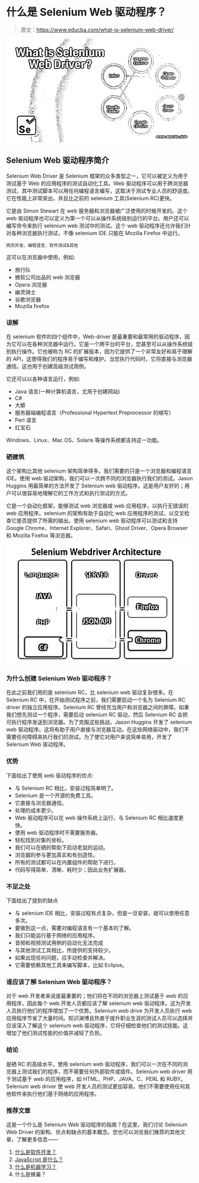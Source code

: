# 什么是 Selenium Web 驱动程序？

> 原文：<https://www.educba.com/what-is-selenium-web-driver/>

![What is Selenium Web Driver?](img/5a9bb8dd057dc92701f50eec06f9ac32.png)



## Selenium Web 驱动程序简介

Selenium Web Driver 是 Selenium 框架的众多类型之一，它可以被定义为用于测试基于 Web 的应用程序的测试自动化工具。Web 驱动程序可以用于跨浏览器测试，其中测试脚本可以用任何编程语言编写，这取决于测试专业人员的舒适度。它在性能上非常突出，并且比之前的 selenium 工具(Selenium RC)更快。

它是由 Simon Stewart 在 web 服务器和浏览器被广泛使用的时候开发的。这个 web 驱动程序也可以定义为第一个可以从操作系统级别运行的平台。用户还可以编写命令来执行 selenium web 测试中的测试。这个 web 驱动程序还允许我们针对各种浏览器执行测试，不像 selenium IDE 只能在 Mozilla Firefox 中运行。

<small>网页开发、编程语言、软件测试&其他</small>

这可以在浏览器中使用，例如:

*   旅行队
*   微软公司出品的 web 浏览器
*   Opera 浏览器
*   幽灵骑士
*   谷歌浏览器
*   Mozilla firefox

### 谅解

在 selenium 软件的四个组件中，Web-driver 是最重要和最常用的驱动程序，因为它可以在各种浏览器中运行。它是一个跨平台的平台，您甚至可以从操作系统级别执行操作。它也被称为 RC 的扩展版本，因为它提供了一个非常友好和易于理解的 API，这使得我们的程序易于编写和维护。当您执行代码时，它将直接与浏览器通信。这也用于创建高级测试用例。

它还可以以各种语言运行，例如:

*   Java 语言(一种计算机语言，尤用于创建网站)
*   C#
*   大蟒
*   服务器端编程语言（Professional Hypertext Preprocessor 的缩写）
*   Perl 语言
*   红宝石

Windows、Linux、Mac OS、Solaris 等操作系统都支持这一功能。

### 硒建筑

这个架构比其他 selenium 架构简单得多。我们需要的只是一个浏览器和编程语言 IDE。使用 web 驱动架构，我们可以一次跨不同的浏览器执行我们的测试。Jason Huggins 用最简单的方法开发了 Selenium web 驱动程序。这是用户友好的；用户可以很容易地理解它的工作方式和执行测试的方式。

它是一个自动化框架，能够测试 web 浏览器或 web 应用程序，以执行无错误的 web 应用程序。selenium 的架构有助于自动化 web 应用程序的测试，以交叉检查它是否提供了所需的输出。使用 selenium web 驱动程序可以测试和支持 Google Chrome、Internet Explorer、Safari、Ghost Driver、Opera Browser 和 Mozilla Firefox 等浏览器。

![Selenium Webdriver Architecture](img/a353077941cd927a8cbbca14e5803d6f.png)



### 为什么创建 Selenium Web 驱动程序？

在此之前我们用的是 selenium RC，比 selenium web 驱动复杂很多。在 Selenium RC 中，在开始测试程序之前，我们需要启动一个名为 Selenium RC driver 的独立应用程序。Selenium RC 曾经充当用户和浏览器之间的屏障。如果我们想先测试一个程序，需要启动 selenium RC 驱动，然后 Selenium RC 会把可执行程序发送到浏览器。为了克服这些挑战，Jason Huggins 开发了 selenium web 驱动程序。这将有助于用户直接与浏览器互动。在这些网络驱动中，我们不需要任何障碍来执行我们的测试。为了使它对用户来说简单易用，开发了 Selenium Web 驱动程序。

### 优势

下面给出了使用 web 驱动程序的优点:

*   与 Selenium RC 相比，安装过程简单明了。
*   Selenium 是一个开源的免费工具。
*   它直接与浏览器通信。
*   处理的成本更少。
*   Web 驱动程序可以在 web 操作系统上运行，与 Selenium RC 相比速度更快。
*   使用 web 驱动程序时不需要服务器。
*   轻松找到对象的坐标。
*   我们可以在硒的帮助下启动老鼠的运动。
*   浏览器的参与更加真实和有创造性。
*   所有的测试都可以在内置组件的帮助下进行。
*   代码写得简单、清晰、耗时少；因此业务扩展器。

### 不足之处

下面给出了提到的缺点

*   与 selenium IDE 相比，安装过程有点复杂，但是一旦安装，就可以使用任意多次。
*   要做到这一点，需要对编程语言有一个基本的了解。
*   我们只能运行基于网络的应用程序。
*   音频和视频测试用例的自动化无法完成
*   与其他测试工具相比，所提供的支持较少。
*   如果出现任何问题，应手动检查并解决。
*   它需要依赖其他工具来编写脚本，比如 Eclipse。

### 谁应该了解 Selenium Web 驱动程序？

对于 web 开发者来说是最重要的；他们将在不同的浏览器上测试基于 web 的应用程序，因此每个 web 开发人员都应该了解 selenium web 驱动程序。这为开发人员执行他们的程序增加了一个优势。Selenium web drive 为开发人员执行 web 应用程序节省了大量时间。知识渊博且热衷于提升职业生涯的测试人员可以选择并应该深入了解这个 selenium web 驱动程序，它将仔细检查他们的测试技能。这增加了他们测试性能的价值并减轻了负担。

### 结论

是硒 RC 的高级水平。使用 selenium web 驱动程序，我们可以一次在不同的浏览器上测试我们的程序，而不需要任何外部软件或插件。Selenium web driver 用于测试基于 web 的应用程序，如 HTML、PHP、JAVA、C、PERL 和 RUBY。Selenium web driver 使 web 开发人员的测试更加容易。他们不需要使用任何其他软件来执行他们基于网络的应用程序。

### 推荐文章

这是一个什么是 Selenium Web 驱动程序的指南？在这里，我们讨论 Selenium Web Driver 的架构、优点和缺点的基本概念。您也可以浏览我们推荐的其他文章，了解更多信息——

1.  [什么是软件开发？](https://www.educba.com/what-is-software-development/)
2.  [JavaScript 是什么？](https://www.educba.com/what-is-javascript/)
3.  [什么是机器学习？](https://www.educba.com/what-is-machine-learning/)
4.  什么是蜂巢？





